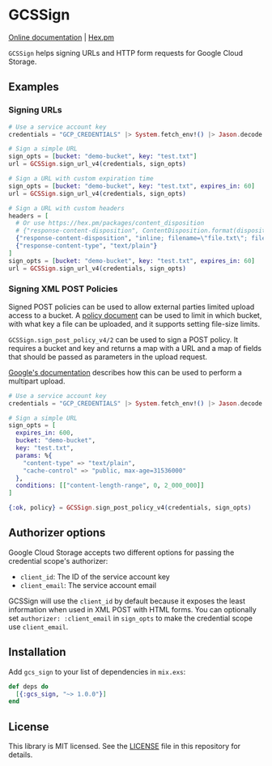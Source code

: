# GCSSign

[Online documentation](https://hexdocs.pm/gcs_sign) | [Hex.pm](https://hex.pm/packages/gcs_sign)

<!-- MDOC !-->

`GCSSign` helps signing URLs and HTTP form requests for Google Cloud Storage.

## Examples

### Signing URLs
```elixir
# Use a service account key
credentials = "GCP_CREDENTIALS" |> System.fetch_env!() |> Jason.decode!()

# Sign a simple URL
sign_opts = [bucket: "demo-bucket", key: "test.txt"]
url = GCSSign.sign_url_v4(credentials, sign_opts)

# Sign a URL with custom expiration time
sign_opts = [bucket: "demo-bucket", key: "test.txt", expires_in: 60]
url = GCSSign.sign_url_v4(credentials, sign_opts)

# Sign a URL with custom headers
headers = [
  # Or use https://hex.pm/packages/content_disposition
  # {"response-content-disposition", ContentDisposition.format(disposition: :attachment, filename: "file.txt")},
  {"response-content-disposition", "inline; filename=\"file.txt\"; filename*=UTF-8''file.txt"},
  {"response-content-type", "text/plain"}
]
sign_opts = [bucket: "demo-bucket", key: "test.txt", expires_in: 60]
url = GCSSign.sign_url_v4(credentials, sign_opts)
```

### Signing XML POST Policies

Signed POST policies can be used to allow external parties limited upload access to a bucket. A
[policy document](https://cloud.google.com/storage/docs/authentication/signatures#policy-document)
can be used to limit in which bucket, with what key a file can be uploaded, and it supports
setting file-size limits.

`GCSSign.sign_post_policy_v4/2` can be used to sign a POST policy. It requires a bucket and key
and returns a map with a URL and a map of fields that should be passed as parameters in the
upload request.

[Google's documentation](https://cloud.google.com/storage/docs/xml-api/post-object-forms#usage_and_examples)
describes how this can be used to perform a multipart upload.

```elixir
# Use a service account key
credentials = "GCP_CREDENTIALS" |> System.fetch_env!() |> Jason.decode!()

# Sign a simple URL
sign_opts = [
  expires_in: 600,
  bucket: "demo-bucket",
  key: "test.txt",
  params: %{
    "content-type" => "text/plain",
    "cache-control" => "public, max-age=31536000"
  },
  conditions: [["content-length-range", 0, 2_000_000]]
]

{:ok, policy} = GCSSign.sign_post_policy_v4(credentials, sign_opts)
```

## Authorizer options
Google Cloud Storage accepts two different options for passing the credential scope's authorizer:

- `client_id`: The ID of the service account key
- `client_email`: The service account email

GCSSign will use the `client_id` by default because it exposes the least information when used in
XML POST with HTML forms. You can optionally set `authorizer: :client_email` in `sign_opts` to
make the credential scope use `client_email`.

<!-- MDOC !-->

## Installation

Add `gcs_sign` to your list of dependencies in `mix.exs`:

```elixir
def deps do
  [{:gcs_sign, "~> 1.0.0"}]
end
```

## License

This library is MIT licensed. See the
[LICENSE](https://raw.github.com/jeroenvisser101/gcs_sign/main/LICENSE)
file in this repository for details.
